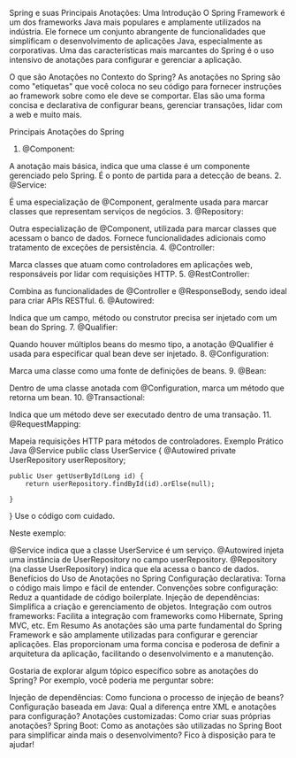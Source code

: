 Spring e suas Principais Anotações: Uma Introdução
O Spring Framework é um dos frameworks Java mais populares e amplamente utilizados na indústria. Ele fornece um conjunto abrangente de funcionalidades que simplificam o desenvolvimento de aplicações Java, especialmente as corporativas. Uma das características mais marcantes do Spring é o uso intensivo de anotações para configurar e gerenciar a aplicação.

O que são Anotações no Contexto do Spring?
As anotações no Spring são como "etiquetas" que você coloca no seu código para fornecer instruções ao framework sobre como ele deve se comportar. Elas são uma forma concisa e declarativa de configurar beans, gerenciar transações, lidar com a web e muito mais.

Principais Anotações do Spring
1. @Component:

A anotação mais básica, indica que uma classe é um componente gerenciado pelo Spring.
É o ponto de partida para a detecção de beans.
2. @Service:

É uma especialização de @Component, geralmente usada para marcar classes que representam serviços de negócios.
3. @Repository:

Outra especialização de @Component, utilizada para marcar classes que acessam o banco de dados.
Fornece funcionalidades adicionais como tratamento de exceções de persistência.
4. @Controller:

Marca classes que atuam como controladores em aplicações web, responsáveis por lidar com requisições HTTP.
5. @RestController:

Combina as funcionalidades de @Controller e @ResponseBody, sendo ideal para criar APIs RESTful.
6. @Autowired:

Indica que um campo, método ou construtor precisa ser injetado com um bean do Spring.
7. @Qualifier:

Quando houver múltiplos beans do mesmo tipo, a anotação @Qualifier é usada para especificar qual bean deve ser injetado.
8. @Configuration:

Marca uma classe como uma fonte de definições de beans.
9. @Bean:

Dentro de uma classe anotada com @Configuration, marca um método que retorna um bean.
10. @Transactional:

Indica que um método deve ser executado dentro de uma transação.
11. @RequestMapping:

Mapeia requisições HTTP para métodos de controladores.
Exemplo Prático
Java
@Service
public class UserService {
@Autowired
private UserRepository userRepository;

    public User getUserById(Long id) {
        return userRepository.findById(id).orElse(null);   

    }
}
Use o código com cuidado.

Neste exemplo:

@Service indica que a classe UserService é um serviço.
@Autowired injeta uma instância de UserRepository no campo userRepository.
@Repository (na classe UserRepository) indica que ela acessa o banco de dados.
Benefícios do Uso de Anotações no Spring
Configuração declarativa: Torna o código mais limpo e fácil de entender.
Convenções sobre configuração: Reduz a quantidade de código boilerplate.
Injeção de dependências: Simplifica a criação e gerenciamento de objetos.
Integração com outros frameworks: Facilita a integração com frameworks como Hibernate, Spring MVC, etc.
Em Resumo
As anotações são uma parte fundamental do Spring Framework e são amplamente utilizadas para configurar e gerenciar aplicações. Elas proporcionam uma forma concisa e poderosa de definir a arquitetura da aplicação, facilitando o desenvolvimento e a manutenção.

Gostaria de explorar algum tópico específico sobre as anotações do Spring? Por exemplo, você poderia me perguntar sobre:

Injeção de dependências: Como funciona o processo de injeção de beans?
Configuração baseada em Java: Qual a diferença entre XML e anotações para configuração?
Anotações customizadas: Como criar suas próprias anotações?
Spring Boot: Como as anotações são utilizadas no Spring Boot para simplificar ainda mais o desenvolvimento?
Fico à disposição para te ajudar!
